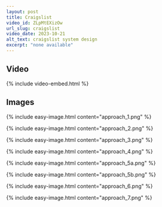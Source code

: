 ```yaml
---
layout: post
title: Craigslist
video_id: ZLpMtEXizOw
url_slug: craigslist
video_date: 2023-10-21
alt_text: craigslist system design
excerpt: "none available"
---
```


## Video

{% include video-embed.html %}

## Images

{% include easy-image.html content="approach_1.png" %}

{% include easy-image.html content="approach_2.png" %}

{% include easy-image.html content="approach_3.png" %}

{% include easy-image.html content="approach_4.png" %}

{% include easy-image.html content="approach_5a.png" %}

{% include easy-image.html content="approach_5b.png" %}

{% include easy-image.html content="approach_6.png" %}

{% include easy-image.html content="approach_7.png" %}



